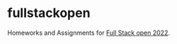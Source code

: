 # fullstackopen

Homeworks and Assignments for [Full Stack open 2022](https://fullstackopen.com/en).
